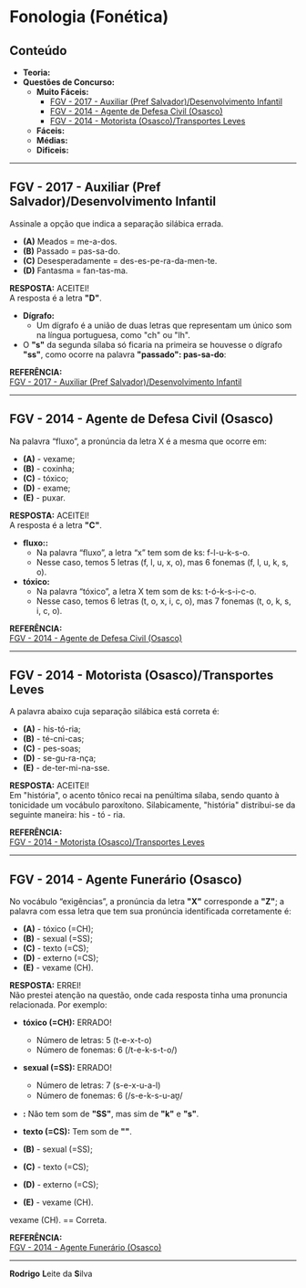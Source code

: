 # Fonologia (Fonética)

## Conteúdo

 - **Teoria:**
 - **Questões de Concurso:**
   - **Muito Fáceis:**
     - [FGV - 2017 - Auxiliar (Pref Salvador)/Desenvolvimento Infantil](#mf-q01)
     - [FGV - 2014 - Agente de Defesa Civil (Osasco)](#mf-q02)
     - [FGV - 2014 - Motorista (Osasco)/Transportes Leves](#mf-q03)
   - **Fáceis:**
   - **Médias:**
   - **Dificeis:**
<!--- 
[WHITESPACE RULES]
- Same topic = "10" Whitespace character.
- Different topic = "50" Whitespace character.
--->




















































<!--- ( Muito Fáceis ) --->

---

<div id="mf-q01"><div>

## FGV - 2017 - Auxiliar (Pref Salvador)/Desenvolvimento Infantil

Assinale a opção que indica a separação silábica errada.

 - **(A)** Meados = me-a-dos.
 - **(B)** Passado = pas-sa-do.
 - **(C)** Desesperadamente = des-es-pe-ra-da-men-te.
 - **(D)** Fantasma = fan-tas-ma.

**RESPOSTA:** ACEITEI!  
A resposta é a letra **"D"**.

 - **Dígrafo:**
   - Um dígrafo é a união de duas letras que representam um único som na língua portuguesa, como "ch" ou "lh".
 - O **"s"** da segunda sílaba só ficaria na primeira se houvesse o dígrafo **"ss"**, como ocorre na palavra **"passado": pas-sa-do**:

**REFERÊNCIA:**  
[FGV - 2017 - Auxiliar (Pref Salvador)/Desenvolvimento Infantil](https://www.tecconcursos.com.br/questoes/639863)










---

<div id="mf-q02"></div>

## FGV - 2014 - Agente de Defesa Civil (Osasco)

Na palavra “fluxo”, a pronúncia da letra X é a mesma que ocorre em:

 - **(A)** - vexame;
 - **(B)** - coxinha;
 - **(C)** - tóxico;
 - **(D)** - exame;
 - **(E)** - puxar.

**RESPOSTA:** ACEITEI!  
A resposta é a letra **"C"**.

 - **fluxo::**
   - Na palavra “fluxo”, a letra “x” tem som de ks: f-l-u-k-s-o.
   - Nesse caso, temos 5 letras (f, l, u, x, o), mas 6 fonemas (f, l, u, k, s, o).
 - **tóxico:**
   - Na palavra “tóxico”, a letra X tem som de ks: t-ó-k-s-i-c-o.
   - Nesse caso, temos 6 letras (t, o, x, i, c, o), mas 7 fonemas (t, o, k, s, i, c, o).

**REFERÊNCIA:**  
[FGV - 2014 - Agente de Defesa Civil (Osasco)](https://www.tecconcursos.com.br/questoes/281928)










---

<div id="mf-q03"></div>

## FGV - 2014 - Motorista (Osasco)/Transportes Leves

A palavra abaixo cuja separação silábica está correta é:

 - **(A)** - his-tó-ria;
 - **(B)** - té-cni-cas;
 - **(C)** - pes-soas;
 - **(D)** - se-gu-ra-nça;
 - **(E)** - de-ter-mi-na-sse.

**RESPOSTA:** ACEITEI!  
Em "história", o acento tônico recai na penúltima sílaba, sendo quanto à tonicidade um vocábulo paroxítono. Silabicamente, "história" distribui-se da seguinte maneira: his - tó - ria.

**REFERÊNCIA:**  
[FGV - 2014 - Motorista (Osasco)/Transportes Leves](https://www.tecconcursos.com.br/questoes/282369)










---

<div id="mf-q04"></div>

## FGV - 2014 - Agente Funerário (Osasco)

No vocábulo “exigências”, a pronúncia da letra **"X"** corresponde a **"Z"**; a palavra com essa letra que tem sua pronúncia identificada corretamente é:

 - **(A)** - tóxico (=CH);
 - **(B)** - sexual (=SS);
 - **(C)** - texto (=CS);
 - **(D)** - externo (=CS);
 - **(E)** - vexame (CH).

**RESPOSTA:** ERREI!  
Não prestei atenção na questão, onde cada resposta tinha uma pronuncia relacionada. Por exemplo:

 - **tóxico (=CH):** ERRADO!
   - Número de letras: 5 (t-e-x-t-o)
   - Número de fonemas: 6 (/t-e-k-s-t-o/)
 - **sexual (=SS):** ERRADO!
   - Número de letras: 7 (s-e-x-u-a-l)
   - Número de fonemas: 6 (/s-e-k-s-u-aʊ̯/



 - **:** Não tem som de **"SS"**, mas sim de **"k"** e **"s"**.
 - **texto (=CS):** Tem som de **""**.

 - **(B)** - sexual (=SS);
 - **(C)** - texto (=CS);
 - **(D)** - externo (=CS);
 - **(E)** - vexame (CH).


vexame (CH). == Correta.


**REFERÊNCIA:**  
[FGV - 2014 - Agente Funerário (Osasco)](https://www.tecconcursos.com.br/questoes/282866)





<!---


---

<div id=""></div>

## x

**RESPOSTA:**  
???


**REFERÊNCIA:**  
[]()


--->

---

**Rodrigo** **L**eite da **S**ilva
